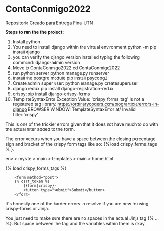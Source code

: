# ContaConmigo2022
Repositorio Creado para Entrega Final UTN

**Steps to run the the project:**
1. Install python
2. You need to install django within the virtual environment
python -m pip install django	
3. you can verify the django version installed typing the following command:
django-admin version
4. Move to ContaConmigo2022
cd ContaConmigo2022
5. run python server
python manage.py runserver
6. Install the postgre module
pip install psycopg2
7. Create admin super user: python manage.py createsuperuser
8. django redux
pip install django-registration-redux
9. crispy: pip install django-crispy-forms
10. TemplateSyntaxError
Exception Value:	'crispy_forms_tag' is not a registered tag library: https://ordinarycoders.com/blog/article/errors-in-django
BROWSER WINDOW: TemplateSyntaxError at/ Invalid filter:'crispy'

This is one of the trickier errors given that it does not have much to do with the actual filter added to the form.

The error occurs when you have a space between the closing percentage sign and bracket of the crispy form tags like so: {% load crispy_forms_tags % }.

env > mysite > main > templates > main > home.html

{% load crispy_forms_tags %}
	
		<form method="post">
        {% csrf_token %}
            {{form|crispy}}
            <button type="submit">Submit</button>
        </form>
    

It's honestly one of the harder errors to resolve if you are new to using crispy-forms or Jinja.

You just need to make sure there are no spaces in the actual Jinja tag {% ... %}. But space between the tag and the variables within them is okay. 
